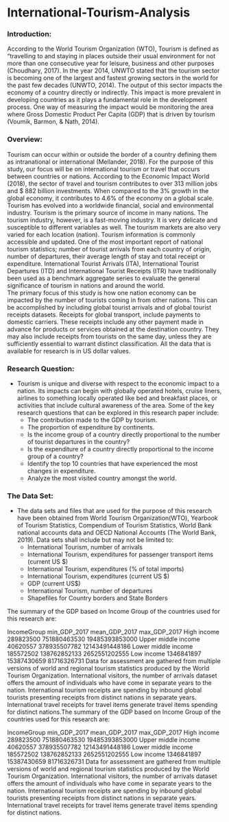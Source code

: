 # International-Tourism-Analysis

### Introduction:  
According to the World Tourism Organization (WTO), Tourism is defined as “travelling to and staying in places outside their usual environment for not more than one consecutive year for leisure, business and other purposes (Choudhary, 2017). In the year 2014, UNWTO stated that the tourism sector is becoming one of the largest and fastest growing sectors in the world for the past few decades (UNWTO, 2014). The output of this sector impacts the economy of a country directly or indirectly. This impact is more prevalent in developing countries as it plays a fundamental role in the development process. One way of measuring the impact would be monitoring the area where Gross Domestic Product Per Capita (GDP) that is driven by tourism (Voumik, Barmon, & Nath, 2014).  
 
### Overview:  
Tourism can occur within or outside the border of a country defining them as intranational or international (Mellander, 2018). For the purpose of this study, our focus will be on international tourism or travel that occurs between countries or nations.  According to the Economic Impact World (2018), the sector of travel and tourism contributes to over 313 million jobs and $ 882 billion investments. When compared to the 3% growth in the global economy, it contributes to 4.6% of the economy on a global scale.   
Tourism has evolved into a worldwide financial, social and environmental industry. Tourism is the primary source of income in many nations. The tourism industry, however, is a fast-moving industry. It is very delicate and susceptible to different variables as well. The tourism markets are also very varied for each location (nation). Tourism information is commonly accessible and updated. One of the most important report of national tourism statistics; number of tourist arrivals from each country of origin, number of departures, their average length of stay and total receipt or expenditure. International Tourist Arrivals (ITA), International Tourist Departures (ITD) and International Tourist Receipts (ITR) have traditionally been used as a benchmark aggregate series to evaluate the general significance of tourism in nations and around the world.  
The primary focus of this study is how one nation economy can be impacted by the number of tourists coming in from other nations. This can be accomplished by including global tourist arrivals and of global tourist receipts datasets. Receipts for global transport, include payments to domestic carriers. These receipts include any other payment made in advance for products or services obtained at the destination country. They may also include receipts from tourists on the same day, unless they are sufficiently essential to warrant distinct classification. All the data that is available for research is in US dollar values.  

### Research Question: 
 
* Tourism is unique and diverse with respect to the economic impact to a nation. Its impacts can begin with globally operated hotels, cruise liners, airlines to something locally operated like bed and breakfast places, or activities that include cultural awareness of the area. Some of the key research questions that can be explored in this research paper include:  
  + The contribution made to the GDP by tourism.  
  + The proportion of expenditure by continents.  
  + Is the income group of a country directly proportional to the number of tourist departures in the country?  
  + Is the expenditure of a country directly proportional to the income group of a country?  
  + Identify the top 10 countries that have experienced the most changes in expenditure.  
  + Analyze the most visited country amongst the world.  

### The Data Set:  
 
* The data sets and files that are used for the purpose of this research have been obtained from World Tourism Organization(WTO), Yearbook of Tourism Statistics, Compendium of Tourism Statistics, World Bank national accounts data and OECD National Accounts (The World Bank, 2019). Data sets shall include but may not be limited to:  
  + International Tourism, number of arrivals 
  + International Tourism, expenditures for passenger transport items (current US $) 
  + International Tourism, expenditures (% of total imports) 
  + International Tourism, expenditures (current US $) 
  + GDP (current US$) 
  + International Tourism, number of departures 
  + Shapefiles for Country borders and State Borders 

The summary of the GDP based on Income Group of the countries used for this research are:

IncomeGroup	min_GDP_2017	mean_GDP_2017	max_GDP_2017
High income	289823500	751880463530	19485393853000
Upper middle income	40620557	378935507782	12143491448186
Lower middle income	185572502	138762852133	2652551202555
Low income	1346841897	15387430659	81716326731
Data for assessment are gathered from multiple versions of world and regional tourism statistics produced by the World Tourism Organization.
International visitors, the number of arrivals dataset offers the amount of individuals who have come in separate years to the nation.
International tourism receipts are spending by inbound global tourists presenting receipts from distinct nations in separate years.
International travel receipts for travel items generate travel items spending for distinct nations.The summary of the GDP based on Income Group of the countries used for this research are:

IncomeGroup	min_GDP_2017	mean_GDP_2017	max_GDP_2017
High income	289823500	751880463530	19485393853000
Upper middle income	40620557	378935507782	12143491448186
Lower middle income	185572502	138762852133	2652551202555
Low income	1346841897	15387430659	81716326731
Data for assessment are gathered from multiple versions of world and regional tourism statistics produced by the World Tourism Organization.
International visitors, the number of arrivals dataset offers the amount of individuals who have come in separate years to the nation.
International tourism receipts are spending by inbound global tourists presenting receipts from distinct nations in separate years.
International travel receipts for travel items generate travel items spending for distinct nations.






